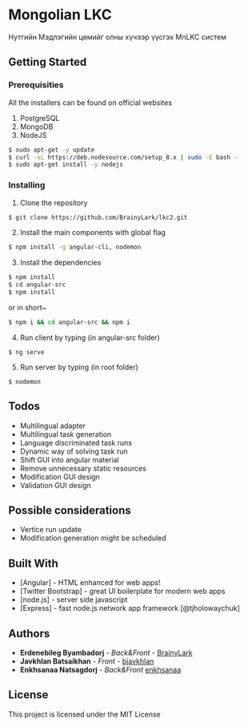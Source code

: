 # Mongolian LKC

Нутгийн Мэдлэгийн цөмийг олны хүчээр үүсгэх MnLKC систем

## Getting Started

### Prerequisities

All the installers can be found on official websites
1) PostgreSQL
2) MongoDB
3) NodeJS
```sh
$ sudo apt-get -y update
$ curl -sL https://deb.nodesource.com/setup_8.x | sudo -E bash -
$ sudo apt-get install -y nodejs
```

### Installing

1. Clone the repository
```sh
$ git clone https://github.com/BrainyLark/lkc2.git
```

2. Install the main components with global flag
```sh
$ npm install -g angular-cli, nodemon
```

3. Install the dependencies

```sh
$ npm install
$ cd angular-src
$ npm install
```

or in short~
```sh
$ npm i && cd angular-src && npm i
```

4. Run client by typing (in angular-src folder)
```
$ ng serve
```

5. Run server by typing (in root folder)
```
$ nodemon
```
## Todos

 - Multilingual adapter
 - Multilingual task generation
 - Language discriminated task runs
 - Dynamic way of solving task run	
 - Shift GUI into angular material
 - Remove unnecessary static resources
 - Modification GUI design
 - Validation GUI design

## Possible considerations
 - Vertice run update
 - Modification generation might be scheduled

## Built With

* [Angular] - HTML enhanced for web apps!
* [Twitter Bootstrap] - great UI boilerplate for modern web apps
* [node.js] - server side javascript
* [Express] - fast node.js network app framework [@tjholowaychuk]


## Authors

* **Erdenebileg Byambadorj** - *Back&Front* - [BrainyLark](https://github.com/BrainyLark)
* **Javkhlan Batsaikhan** - *Front* - [bjavkhlan](https://github.com/bjavkhlan)
* **Enkhsanaa Natsagdorj** - *Back&Front* [enkhsanaa](https://github.com/enkhsanaa)


## License

This project is licensed under the MIT License


